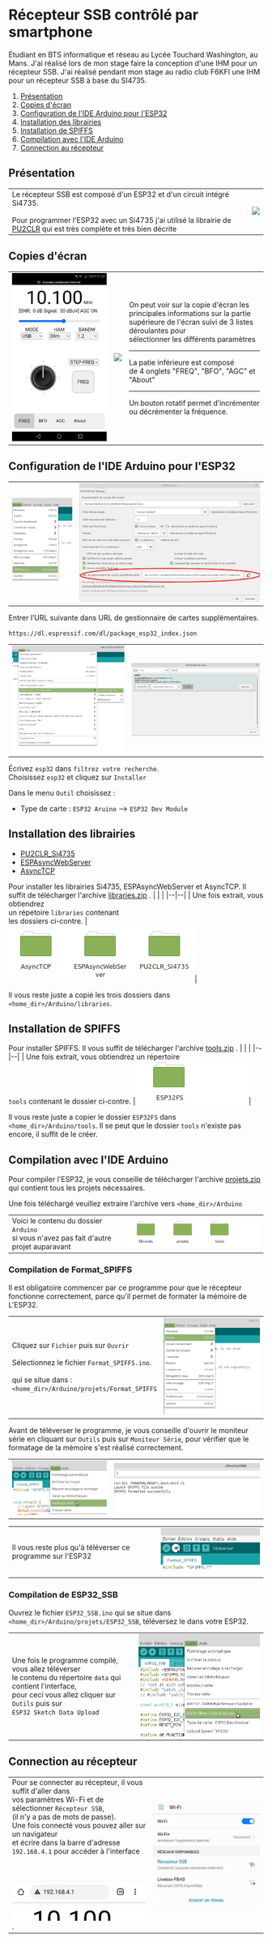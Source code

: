 ﻿# Récepteur SSB contrôlé par smartphone
Étudiant en BTS informatique et réseau au Lycée Touchard Washington, au Mans. J'ai réalisé lors de mon stage faire la conception d'une IHM pour un récepteur SSB. J'ai réalisé pendant mon stage au radio club F6KFI une IHM pour un récepteur SSB à base du SI4735.

 1. [Présentation](https://github.com/BenjaminNeveu/ESP32_Si4735_Control_by_WiFi#pr%C3%A9sentation)
 2. [Copies d'écran](https://github.com/BenjaminNeveu/ESP32_Si4735_Control_by_WiFi#copies-décran)
 3. [Configuration de l'IDE Arduino pour l'ESP32](https://github.com/BenjaminNeveu/ESP32_Si4735_Control_by_WiFi#configuration-de-lide-arduino-pour-lesp32)
 4. [Installation des librairies](https://github.com/BenjaminNeveu/ESP32_Si4735_Control_by_WiFi#installation-des-librairies)  
 5. [Installation de SPIFFS](https://github.com/BenjaminNeveu/ESP32_Si4735_Control_by_WiFi#installation-de-spiffs)
 6. [Compilation avec l'IDE Arduino](https://github.com/BenjaminNeveu/ESP32_Si4735_Control_by_WiFi#compilation-avec-lide-arduino)
 7. [Connection au récepteur](https://github.com/BenjaminNeveu/ESP32_Si4735_Control_by_WiFi#connection-au-récepteur)

## Présentation

|  |  |
|--|--|
| Le récepteur SSB est composé d'un ESP32 et d'un circuit intégré Si4735. <br> <br> Pour programmer l'ESP32 avec un Si4735 j'ai utilisé la librairie de [PU2CLR](https://github.com/pu2clr/SI4735) qui est très complète et très bien décrite| ![](04_Extras/circuit_integre_test/img_montage.jpeg)|


## Copies d'écran

|  |  |  |
|--|--|--|
| ![](04_Extras/copie_ecran_ssb/1.0_ssb_freq.jpg) | ![](04_Extras/copie_ecran_ssb/2.0_ssb_bfo.jpg) |On peut voir sur la copie d'écran les <br>principales informations sur la partie supérieure de l'écran suivi de 3 listes déroulantes pour <br>sélectionner les différents paramètres <br> <hr>La patie inférieure est composé <br>de 4 onglets "FREQ", "BFO", "AGC" et "About"<br> <hr>Un bouton rotatif permet d’incrémenter ou décrémenter la fréquence.|

## Configuration de l'IDE Arduino pour l'ESP32

|  |  |
|--|--|
| ![](04_Extras/image_readme/config_IDE_Arduino.png) | ![](04_Extras/image_readme/capture_pref.png) |

Entrer l’URL suivante dans URL de gestionnaire de cartes supplémentaires.
	
	https://dl.espressif.com/dl/package_esp32_index.json

|  |  |
|--|--|
| ![](04_Extras/image_readme/capture_outil_gestion.png) | ![](04_Extras/image_readme/capture_gestion.png) |

Écrivez ``esp32`` dans ``filtrez votre recherche``. <br>Choisissez ``esp32`` et cliquez sur ``Installer``

Dans le menu ``Outil`` choisissez :
* Type de carte : ``ESP32 Aruino`` --> ``ESP32 Dev Module``

## Installation des librairies

 - [PU2CLR_Si4735](https://github.com/pu2clr/SI4735) 
 - [ESPAsyncWebServer](https://github.com/me-no-dev/ESPAsyncWebServer)
 - [AsyncTCP](https://github.com/me-no-dev/AsyncTCP)
 
 Pour installer les librairies Si4735, ESPAsyncWebServer et AsyncTCP. Il suffit de télécharger l'archive [libraries.zip](https://github.com/BenjaminNeveu/ESP32_Si4735_Control_by_WiFi/raw/master/02_libraries/libraries.zip) .
|  |  |
|--|--|
| Une fois extrait, vous obtiendrez <br> un répetoire ``libraries`` contenant <br> les dossiers ci-contre. |![](04_Extras/image_readme/fichier_libraries.png)|

Il vous reste juste a copié les trois dossiers dans ``<home_dir>/Arduino/libraries``.

## Installation de SPIFFS

Pour installer SPIFFS. Il vous suffit de télécharger l'archive [tools.zip](https://github.com/BenjaminNeveu/ESP32_Si4735_Control_by_WiFi/raw/master/03_tools/tools.zip) .
|  |  |
|--|--|
| Une fois extrait, vous obtiendrez un répertoire <br>``tools`` contenant  le dossier ci-contre. |![](04_Extras/image_readme/fichier_tools.png)|

Il vous reste juste a copier le dossier ````ESP32FS```` dans ``<home_dir>/Arduino/tools``. Il se peut que le dossier ``tools`` n'existe pas encore, il suffit de le créer.



## Compilation avec l'IDE Arduino 

Pour compiler l'ESP32, je vous conseille de télécharger l'archive [projets.zip](https://github.com/BenjaminNeveu/ESP32_Si4735_Control_by_WiFi/raw/master/01_Projets/projets.zip) qui contient tous les projets nécessaires.

Une fois téléchargé veuillez extraire l'archive vers ``<home_dir>/Arduino``

|  |  |
|--|--|
| Voici le contenu du dossier ``Arduino``<br> si vous n'avez pas fait d'autre projet auparavant | ![](04_Extras/image_readme/contenu_arduino.png) |

### Compilation de Format_SPIFFS 

Il est obligatoire commencer par ce programme pour que le récepteur fonctionne correctement, parce qu'il permet de formater la mémoire de L'ESP32.

|  |  |
|--|--|
|Cliquez sur ``Fichier`` puis sur ``Ouvrir``<br><br>Sélectionnez le fichier ``Format_SPIFFS.ino``.<br><br>qui se situe dans : <br> ``<home_dir>/Arduino/projets/Format_SPIFFS`` |![](04_Extras/image_readme/fichier_ouvrir.png) |

Avant de téléverser le programme, je vous conseille d'ouvrir le moniteur série en cliquant sur ``Outils`` puis sur ``Moniteur Série``, pour vérifier que le formatage de la mémoire s'est réalisé correctement.

|  |  |
|--|--|
|![](04_Extras/image_readme/menu_moniteur_serie.png)|![](04_Extras/image_readme/moniteur_serie.png)|

|  |  |
|--|--|
|Il vous reste plus qu'à téléverser ce programme sur l'ESP32|![](04_Extras/image_readme/televerser.png)|

### Compilation de ESP32_SSB 

Ouvrez le fichier ``ESP32_SSB.ino`` qui se situe dans ``<home_dir>/Arduino/projets/ESP32_SSB``, téléversez le dans votre ESP32.

|  |  |
|--|--|
|Une fois le programme compilé, vous allez téléverser <br>le contenu du répertoire ``data`` qui contient l'interface,<br> pour ceci vous allez cliquer sur ``Outils`` puis sur<br> ``ESP32 Sketch Data Upload``|![](04_Extras/image_readme/televerser_data.png)|

## Connection au récepteur

|  |  |
|--|--|
|Pour se connecter au récepteur, il vous suffit d'aller dans <br>vos paramètres Wi-Fi et de sélectionner ``Récepteur SSB``, <br>(il n'y a pas de mots de passe).<br> Une fois connecté vous pouvez aller sur un navigateur<br> et écrire dans la barre d'adresse ``192.168.4.1`` pour accéder à l'interface <br><br><br><br>![](04_Extras/image_readme/connection_recepteur.jpg).|![](04_Extras/image_readme/parametre_wifi.jpg)|
